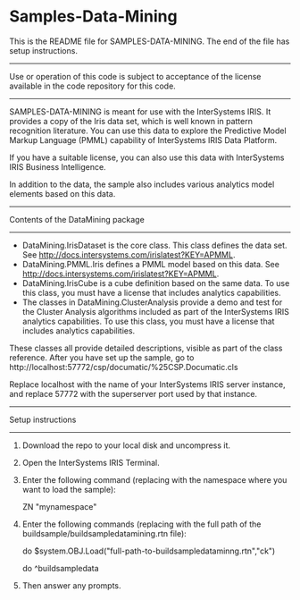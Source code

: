 # Samples-Data-Mining
This is the README file for SAMPLES-DATA-MINING. 
The end of the file has setup instructions.
************************************************************************************
Use or operation of this code is subject to acceptance of the license available in the code 
repository for this code.
************************************************************************************
SAMPLES-DATA-MINING is meant for use with the InterSystems IRIS. It provides a copy of the 
Iris data set, which is well known in pattern recognition literature. You can use this data 
to explore the Predictive Model Markup Language (PMML) capability of InterSystems IRIS Data 
Platform. 

If you have a suitable license, you can also use this data with InterSystems IRIS Business Intelligence.

In addition to the data, the sample also includes various analytics model elements based on this data.

************************************************************************************
Contents of the DataMining package
************************************************************************************
* DataMining.IrisDataset is the core class. This class defines the data set. See 
  http://docs.intersystems.com/irislatest?KEY=APMML. 
* DataMining.PMML.Iris defines a PMML model based on this data. See 
  http://docs.intersystems.com/irislatest?KEY=APMML. 
* DataMining.IrisCube is a cube definition based on the same data. To use this class, 
  you must have a license that includes analytics capabilities. 
* The classes in DataMining.ClusterAnalysis provide a demo and test for the Cluster Analysis 
  algorithms included as part of the InterSystems IRIS analytics capabilities. To use this class, 
  you must have a license that includes analytics capabilities. 

These classes all provide detailed descriptions, visible as part of the class reference.
After you have set up the sample, go to http://localhost:57772/csp/documatic/%25CSP.Documatic.cls

Replace localhost with the name of your InterSystems IRIS server instance, and replace 57772 with the
superserver port used by that instance.

************************************************************************************
Setup instructions
************************************************************************************
1. Download the repo to your local disk and uncompress it.
2. Open the InterSystems IRIS Terminal.
3. Enter the following command (replacing with the namespace where you want to load the sample):

   ZN "mynamespace"
4. Enter the following commands (replacing with the full path of the buildsample/buildsampledatamining.rtn file):

   do $system.OBJ.Load("full-path-to-buildsampledataminng.rtn","ck")

   do ^buildsampledata
5. Then answer any prompts.


